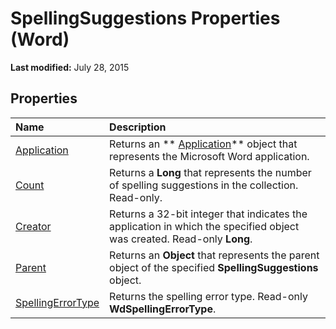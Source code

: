 
# SpellingSuggestions Properties (Word)

 **Last modified:** July 28, 2015


## Properties



|**Name**|**Description**|
|:-----|:-----|
| [Application](e0961ff9-fe4a-4680-9e05-730b9c1c1db2.md)|Returns an  ** [Application](d1cf6f8f-4e88-bf01-93b4-90a83f79cb44.md)** object that represents the Microsoft Word application.|
| [Count](7cb9d6c3-f328-deb0-0725-29f96823b095.md)|Returns a  **Long** that represents the number of spelling suggestions in the collection. Read-only.|
| [Creator](db022099-efc3-cfab-de87-d302beb563a4.md)|Returns a 32-bit integer that indicates the application in which the specified object was created. Read-only  **Long**.|
| [Parent](6de5bff4-dd16-dd65-b03e-914223c5e36c.md)|Returns an  **Object** that represents the parent object of the specified **SpellingSuggestions** object.|
| [SpellingErrorType](0d5c71a3-77eb-b36c-76b8-c6fd49bb6394.md)|Returns the spelling error type. Read-only  **WdSpellingErrorType**.|
